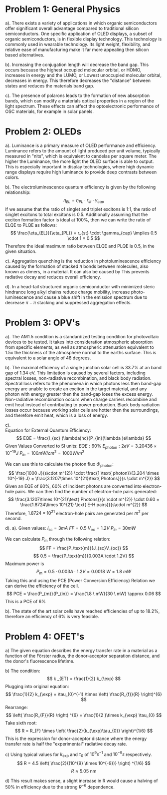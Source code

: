 # Problem 1: General Physics

a). There exists a variety of applications in which organic semiconductors offer significant overall advantage compared to traditional silicon semiconductors. One specific application of OLED displays, a subset of organic semiconductors, is in flexible display technology. This technology is commonly used in wearable technology. Its light weight, flexibility, and relative ease of manufacturing make it far more appealing then silicon based alternatives. 

b). Increasing the conjugation length will decrease the band gap. This occurs because the highest occupied molecular orbital, or HOMO, increases in energy and the LUMO, or Lowest unoccupied molecular orbital, decreases in energy. This therefore decreases the "distance" between states and reduces the materials band gap. 

c). The presence of polarons leads to the formation of new absorption bands, which can modify a materials optical properties in a region of the light spectrum. These effects can affect the optoelectronic performance of OSC materials, for example in solar panels. 

# Problem 2: OLEDs

a). Luminance is a primary measure of OLED performance and efficiency. Luminance refers to the amount of light produced per unit volume, typically measured in "nits", which is equivalent to candelas per square meter. The higher the Luminance, the more light the OLED surface is able to output. This is especially important in display technologies, where high dynamic range displays require high luminance to provide deep contrasts between colors.

b). The electroluminescence quantum efficiency is given by the following relationship:
$$
\eta_{EL} = \eta_{PL} \cdot r_{st} \cdot \gamma_{cap}
$$
If we assume that the ratio of singlet and triplet excitons is 1:1, the ratio of singlet excitons to total excitons is 0.5. Additionally assuming that the exciton formation factor is ideal at 100%, then we can write the ratio of ELQE to PLQE as follows:
$$
\frac{\eta_{EL}}{\eta_{PL}} = r_{st} \cdot \gamma_{cap} \implies 0.5 \cdot 1 = 0.5
$$
Therefore the ideal maximum ratio between ELQE and PLQE is 0.5, in the given situation. 

c). Aggregation quenching is the reduction in photoluminescence efficiency caused by the formation of stacked $\pi$ bonds between molecules, also known as dimers, in a material. It can also be caused by  This prevents radiative decay and reduces overall efficiency. 


d). In a head-tail structured organic semiconductor with minimized steric hindrance long alkyl chains reduce charge mobility, increase photo-luminescence and cause a blue shift in the emission spectrum due to decrease $\pi-\pi$ stacking and suppressed aggregation effects.

# Problem 3: OPV's 
a). The AM1.5 condition is a standardized testing condition for photovoltaic devices to be tested. It takes into consideration atmospheric absorption from specific elements, as well as atmospheric attenuation equivalent to 1.5x the thickness of the atmosphere normal to the earths surface. This is equivalent to a solar angle of 48 degrees.

b). The maximal efficiency of a single junction solar cell is 33.7% at an band gap of 1.34 eV. This limitation is caused by several factors, including spectral losses, non-radiative recombination, and black body radiation. Spectral loss refers to the phenomena in which photons less then band-gap energy are unable to create an exciton in the target material, and any photon with energy greater then the band-gap loses the excess energy. Non-radiative recombination occurs when charge carriers recombine and emit heat instead of contributing to power production. Black body radiation losses occur because working solar cells are hotter then the surroundings, and therefore emit heat, which is a loss of energy. 

c).  
Equation for External Quantum Efficiency: 
$$
EQE = \frac{I_{sc} (\lambda)hc}{P_{in}(\lambda )e\lambda}
$$
Given Values Converted to SI units:
$EQE: 60\%$
$E_\text{photon}: 2eV =3.20436 \times 10^{-19} J$
$P_{in} =100mW/cm^{2} =1000W/m^{2}$

We can use this to calculate the photon flux $\Phi _\text{photon}$:
$$
\frac{1000 J}{s\cdot m^{2}} \cdot \frac{1 \text{ photon}}{3.204 \times 10^{-19} J} = \frac{3.1207\times 10^{21}\text{ Photons}}{s \cdot m^{2}}
$$
Given an EQE of 60%, 60% of incident photons are converted into electron-hole pairs. We can then find the number of electron-hole pairs generated:
$$
\frac{3.1207\times 10^{21}\text{ Photons}}{s \cdot m^{2}} \cdot 0.60 = \frac{1.8724\times 10^{21} \text{ E-H pairs}}{s\cdot m^{2}}
$$
Therefore, $1.8724 \times 10^{21}$ electron-hole pairs are generated per $m^{2}$ per second. 

d). a). 
Given values: 
$I_\text{sc} = 3mA$
$FF = 0.5$
$V_{oc} = 1.2V$
$P_{in} = 30mW$

We can calculate $P_\text{m}$ through the following relation: 
$$
FF = \frac{P_\text{m}}{J_{sc}V_{oc}}
$$
$$
0.5 = \frac{P_\text{m}}{0.003A \cdot 1.2V}
$$
Maximum power is 
$$
P_\text{m} = 0.5 \cdot 0.003A \cdot 1.2V = 0.0018 \ W = 1.8\ mW 
$$
Taking this and using the PCE (Power Conversion Efficiency) Relation we can derive the efficiency of the cell. 
$$
PCE = \frac{P_{m}}{P_{in}} = \frac{1.8 \ mW}{30 \ mW} \approx 0.06
$$
This is a PCE of 6%

b). The state of the art solar cells have reached efficiencies of up to 18.2%, therefore an efficiency of 6% is very feasible. 

# Problem 4: OFET's

a) The given equation describes the energy transfer rate in a material as a function of the Förster radius, the donor-acceptor separation distance, and the donor's fluorescence lifetime. 

b)
The condition:
$$
k _{ET} = \frac{1}{2} k_{\exp}
$$
Plugging into original equation:
$$
\frac{1}{2} k_{\exp} = \tau_{0}^{-1} \times \left( \frac{R_{f}}{R} \right)^{6}
$$
Rearrange: 
$$
\left( \frac{R_{F}}{R} \right) ^{6} = \frac{1}{2 }\times k_{\exp} \tau_{0}
$$
Take sixth root:
$$
R = R_{F} \times \left( \frac{2}{k_{\exp}\tau_{0}} \right)^{1/6}
$$
This is the expression for donor-acceptor distance where the energy transfer rate is half the "experimental" radiative decay rate. 

c)
Using typical values for $k_{\exp}$ and $\tau_{0}$ of $10^{9} s ^{-1}$ and $10^{-9}s$ respectively. 
$$
R = 4.5 \left( \frac{2}{(10^{9} \times 10^{-9})} \right) ^{1/6}
$$
$$
R \approx 5.05 \ \text{nm}
$$

d)
This result makes sense, a slight increase in R would cause a halving of 50% in efficiency due to the strong $R^{-6}$ dependence. 


